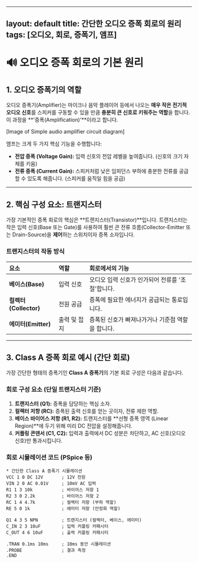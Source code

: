
---
layout: default
title: 간단한 오디오 증폭 회로의 원리
tags: [오디오, 회로, 증폭기, 앰프]
---

# 🔊 오디오 증폭 회로의 기본 원리

## 1. 오디오 증폭기의 역할

오디오 증폭기(Amplifier)는 마이크나 음악 플레이어 등에서 나오는 **매우 작은 전기적 오디오 신호**를 스피커를 구동할 수 있을 만큼 **충분히 큰 신호로 키워주는 역할**을 합니다. 이 과정을 **'증폭(Amplification)'**이라고 합니다. 

[Image of Simple audio amplifier circuit diagram]


앰프는 크게 두 가지 핵심 기능을 수행합니다:

* **전압 증폭 (Voltage Gain):** 입력 신호의 전압 레벨을 높여줍니다. (신호의 크기 자체를 키움)
* **전류 증폭 (Current Gain):** 스피커처럼 낮은 임피던스 부하에 충분한 전류를 공급할 수 있도록 해줍니다. (스피커를 움직일 힘을 공급)

---

## 2. 핵심 구성 요소: 트랜지스터

가장 기본적인 증폭 회로의 핵심은 **트랜지스터(Transistor)**입니다. 트랜지스터는 작은 입력 신호(Base 또는 Gate)를 사용하여 훨씬 큰 전류 흐름(Collector-Emitter 또는 Drain-Source)을 **제어**하는 스위치이자 증폭 소자입니다.

### 트랜지스터의 작동 방식

| 요소 | 역할 | 회로에서의 기능 |
| :--- | :--- | :--- |
| **베이스(Base)** | 입력 신호 | 오디오 입력 신호가 인가되어 전류를 '조절'합니다. |
| **컬렉터(Collector)** | 전원 공급 | 증폭에 필요한 에너지가 공급되는 통로입니다. |
| **에미터(Emitter)** | 출력 및 접지 | 증폭된 신호가 빠져나가거나 기준점 역할을 합니다. |

---

## 3. Class A 증폭 회로 예시 (간단 회로)

가장 간단한 형태의 증폭기인 **Class A 증폭기**의 기본 회로 구성은 다음과 같습니다.

### 회로 구성 요소 (단일 트랜지스터 기준)

1.  **트랜지스터 (Q1):** 증폭을 담당하는 핵심 소자.
2.  **컬렉터 저항 (RC):** 증폭된 출력 신호를 얻는 곳이자, 전류 제한 역할.
3.  **베이스 바이어스 저항 (R1, R2):** 트랜지스터를 **선형 증폭 영역 (Linear Region)**에 두기 위해 미리 DC 전압을 설정해줍니다.
4.  **커플링 콘덴서 (C1, C2):** 입력과 출력에서 DC 성분은 차단하고, AC 신호(오디오 신호)만 통과시킵니다.

### 회로 시뮬레이션 코드 (PSpice 등)

```spice
* 간단한 Class A 증폭기 시뮬레이션
VCC 1 0 DC 12V       ; 12V 전원
VIN 2 0 AC 0.01V     ; 10mV AC 입력
R1 1 3 10k           ; 바이어스 저항 1
R2 3 0 2.2k          ; 바이어스 저항 2
RC 1 4 4.7k          ; 컬렉터 저항 (부하 역할)
RE 5 0 1k            ; 에미터 저항 (안정화 역할)

Q1 4 3 5 NPN         ; 트랜지스터 (컬렉터, 베이스, 에미터)
C_IN 2 3 10uF        ; 입력 커플링 커패시터
C_OUT 4 6 10uF       ; 출력 커플링 커패시터

.TRAN 0.1ms 10ms     ; 10ms 동안 시뮬레이션
.PROBE               ; 결과 측정
.END
